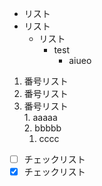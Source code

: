 - リスト
- リスト
  - リスト
    - test
      - aiueo   
    
1. 番号リスト
2. 番号リスト
  1. 番号リスト  
    1. aaaaa  
      2. bbbbb  
        1. cccc

- [ ] チェックリスト
- [x] チェックリスト
